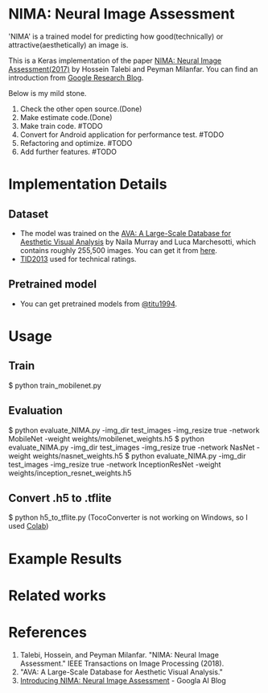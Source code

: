 # NIMA: Neural Image Assessment

'NIMA' is a trained model for predicting how good(technically) or attractive(aesthetically) an image is.

This is a Keras implementation of the paper [NIMA: Neural Image Assessment(2017)](https://arxiv.org/pdf/1709.05424.pdf) by Hossein Talebi and Peyman Milanfar. You can find an introduction from [Google Research Blog](https://ai.googleblog.com/2017/12/introducing-nima-neural-image-assessment.html).

Below is my mild stone.
1. Check the other open source.(Done)
2. Make estimate code.(Done)
3. Make train code. #TODO
4. Convert for Android application for performance test. #TODO
5. Refactoring and optimize. #TODO
6. Add further features. #TODO

# Implementation Details
## Dataset
+ The model was trained on the [AVA: A Large-Scale Database for Aesthetic Visual Analysis](http://refbase.cvc.uab.es/files/MMP2012a.pdf) by Naila Murray and Luca Marchesotti, which contains roughly 255,500 images. You can get it from [here](https://github.com/mtobeiyf/ava_downloader).
+ [TID2013](http://www.ponomarenko.info/tid2013.htm) used for technical ratings.

## Pretrained model
+ You can get pretrained models from [@titu1994](https://github.com/titu1994/neural-image-assessment/releases).

# Usage
## Train
$ python train_mobilenet.py

## Evaluation
$ python evaluate_NIMA.py -img_dir test_images -img_resize true -network MobileNet -weight weights/mobilenet_weights.h5
$ python evaluate_NIMA.py -img_dir test_images -img_resize true -network NasNet -weight weights/nasnet_weights.h5
$ python evaluate_NIMA.py -img_dir test_images -img_resize true -network InceptionResNet -weight weights/inception_resnet_weights.h5

## Convert .h5 to .tflite
$ python h5_to_tflite.py (TocoConverter is not working on Windows, so I used [Colab](https://colab.research.google.com))

# Example Results

# Related works

# References
1. Talebi, Hossein, and Peyman Milanfar. "NIMA: Neural Image Assessment." IEEE Transactions on Image Processing (2018).
2. "AVA: A Large-Scale Database for Aesthetic Visual Analysis." 
3. [Introducing NIMA: Neural Image Assessment](https://ai.googleblog.com/2017/12/introducing-nima-neural-image-assessment.html) - Googla AI Blog

